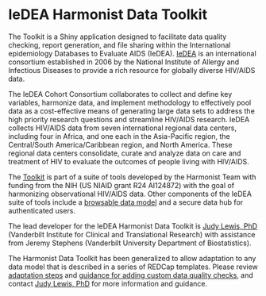 # IeDEA Harmonist Data Toolkit

The Toolkit is a Shiny application designed to facilitate data quality checking, report generation, and file sharing within the International epidemiology Databases to Evaluate AIDS (IeDEA). [IeDEA](https://iedea.org) is an international consortium established in 2006 by the National Institute of Allergy and Infectious Diseases to provide a rich resource for globally diverse HIV/AIDS data. 

The IeDEA Cohort Consortium collaborates to collect and define key variables, harmonize data, and implement methodology to effectively pool data as a cost-effective means of generating large data sets to address the high priority research questions and streamline HIV/AIDS research. IeDEA collects HIV/AIDS data from seven international regional data centers, including four in Africa, and one each in the Asia-Pacific region, the Central/South America/Caribbean region, and North America. These regional data centers consolidate, curate and analyze data on care and treatment of HIV to evaluate the outcomes of people living with HIV/AIDS.

The [Toolkit](https://iedeadata.org/iedea-harmonist) is part of a suite of tools developed by the Harmonist Team with funding from the NIH (US NIAID grant R24 AI124872) with the goal of harmonizing observational HIV/AIDS data. Other components of the IeDEA suite of tools include a [browsable data model](https://iedeades.org) and a secure data hub for authenticated users.

The lead developer for the IeDEA Harmonist Data Toolkit is [Judy Lewis, PhD](mailto:judy.lewis@vumc.org) (Vanderbilt Institute for Clinical and Translational Research) with assistance from Jeremy Stephens (Vanderbilt University Department of Biostatistics).

The Harmonist Data Toolkit has been generalized to allow adaptation to any data model that is described in a series of REDCap templates. Please review [adaptation steps](pages/adapting.md) and [guidance for adding custom data quality checks](pages/customchecks.md), and contact [Judy Lewis, PhD](mailto:judy.lewis@vumc.org) for more information and guidance. 

